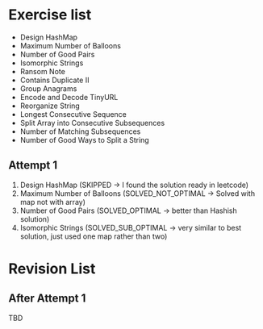 # Exercise list
* Design HashMap
* Maximum Number of Balloons
* Number of Good Pairs
* Isomorphic Strings
* Ransom Note
* Contains Duplicate II
* Group Anagrams
* Encode and Decode TinyURL
* Reorganize String
* Longest Consecutive Sequence
* Split Array into Consecutive Subsequences
* Number of Matching Subsequences
* Number of Good Ways to Split a String


## Attempt 1
1. Design HashMap (SKIPPED -> I found the solution ready in leetcode)
2. Maximum Number of Balloons (SOLVED_NOT_OPTIMAL -> Solved with map not with array)
3. Number of Good Pairs (SOLVED_OPTIMAL -> better than Hashish solution)
4. Isomorphic Strings (SOLVED_SUB_OPTIMAL -> very similar to best solution, just used one map rather than two)


# Revision List
## After Attempt 1
TBD